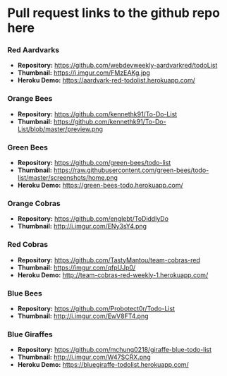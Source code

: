 # Pull request links to the github repo here
### Red Aardvarks
- **Repository:** https://github.com/webdevweekly-aardvarkred/todoList
- **Thumbnail:** https://i.imgur.com/FMzEAKg.jpg
- **Heroku Demo:** https://aardvark-red-todolist.herokuapp.com/

### Orange Bees
- **Repository:** https://github.com/kennethk91/To-Do-List
- **Thumbnail:** https://github.com/kennethk91/To-Do-List/blob/master/preview.png

### Green Bees
- **Repository:** https://github.com/green-bees/todo-list
- **Thumbnail:** https://raw.githubusercontent.com/green-bees/todo-list/master/screenshots/home.png
- **Heroku Demo:** https://green-bees-todo.herokuapp.com/

### Orange Cobras
- **Repository:** https://github.com/englebt/ToDiddlyDo
- **Thumbnail:** http://i.imgur.com/ENy3sY4.png

### Red Cobras
- **Repository:** https://github.com/TastyMantou/team-cobras-red
- **Thumbnail:** https://imgur.com/qfpUJp0/
- **Heroku Demo:** http://team-cobras-red-weekly-1.herokuapp.com/

### Blue Bees
- **Repository:** https://github.com/Probotect0r/Todo-List
- **Thumbnail:** http://i.imgur.com/EwV8FT4.png

### Blue Giraffes
- **Repository:** https://github.com/mchung0218/giraffe-blue-todo-list
- **Thumbnail:** http://i.imgur.com/W47SCRX.png
- **Heroku Demo:** https://bluegiraffe-todolist.herokuapp.com/
